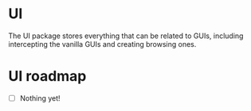 # UI
The UI package stores everything that can be related to GUIs, including intercepting the vanilla GUIs and creating browsing ones.

# UI roadmap
- [ ] Nothing yet!